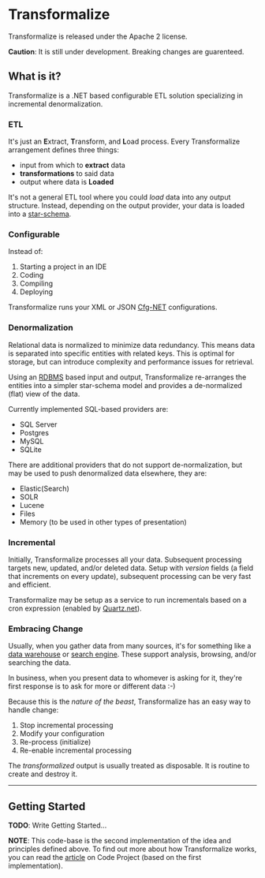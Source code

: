 # Transformalize
Transformalize is released under the Apache 2 license.

**Caution**: It is still under development.  Breaking changes are guarenteed.


## What is it?
Transformalize is a .NET based configurable ETL solution 
specializing in incremental denormalization.

### <a name="ETL"></a>ETL
It's just an **E**xtract, **T**ransform, and **L**oad process. 
Every Transformalize arrangement defines three things:

- input from which to **extract** data
- **transformations** to said data
- output where data is **Loaded**

It's not a general ETL tool where you could *load* data into any output structure. 
Instead, depending on the output provider, your data is loaded into a 
[star-schema](https://en.wikipedia.org/wiki/Star_schema).

### <a name="CFG"></a>Configurable
Instead of:

1. Starting a project in an IDE
1. Coding
1. Compiling
1. Deploying

Transformalize runs your XML or JSON [Cfg-NET](https://github.com/dalenewman/Cfg-NET) configurations.

### <a name="DEN"></a>Denormalization
Relational data is normalized to minimize data redundancy. 
This means data is separated into specific entities with related keys. This is 
optimal for storage, but can introduce complexity and performance 
issues for retrieval.

Using an [RDBMS](https://en.wikipedia.org/wiki/Relational_database_management_system) 
based input and output, Transformalize re-arranges the 
entities into a simpler star-schema model and provides a 
de-normalized (flat) view of the data.

Currently implemented SQL-based providers are:

* SQL Server
* Postgres
* MySQL
* SQLite

There are additional providers that do not support 
de-normalization, but may be used to push denormalized data 
elsewhere, they are:

* Elastic(Search)
* SOLR
* Lucene
* Files
* Memory (to be used in other types of presentation)

### <a name="INC"></a>Incremental
Initially, Transformalize processes all your data. Subsequent 
processing targets new, updated, and/or deleted data.  Setup 
with *version* fields (a field that increments on every update), 
subsequent processing can be very fast and efficient.

Transformalize may be setup as a service to run 
incrementals based on a cron expression (enabled by [Quartz.net](http://www.quartz-scheduler.net/)). 

### <a name="CHG"></a>Embracing Change
Usually, when you gather data from many sources, it's for something like 
a [data warehouse](https://en.wikipedia.org/wiki/Data_warehouse) or 
[search engine](https://en.wikipedia.org/wiki/Search_engine_(computing)). These support 
analysis, browsing, and/or searching the data.

In business, when you present data to whomever is asking for it, 
they're first response is to ask for more or different data :-)

Because this is the *nature of the beast*, Transformalize has an 
easy way to handle change:

1. Stop incremental processing
1. Modify your configuration
1. Re-process (initialize)
1. Re-enable incremental processing

The *transformalized* output is usually treated as 
disposable.  It is routine to create and destroy it.

---

## Getting Started

**TODO**: Write Getting Started...

**NOTE**: This code-base is the second implementation of the idea and principles 
defined above.  To find out more about how Transformalize works, 
you can read the [article](http://www.codeproject.com/Articles/658971/Transformalizing-NorthWind) 
on Code Project (based on the first implementation).

 







